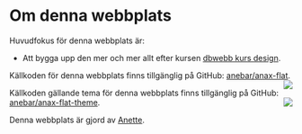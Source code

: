Om denna webbplats
==============================================

Huvudfokus för denna webbplats är:

* Att bygga upp den mer och mer allt efter kursen [dbwebb kurs design](http://dbwebb.se/design).

Källkoden för denna webbplats finns tillgänglig på GitHub: [anebar/anax-flat](https://github.com/anebar/anax-flat).<img src="img/github.JPG" style="float:right" Markdown=1>

Källkoden gällande tema för denna webbplats finns tillgänglig på GitHub: [anebar/anax-flat-theme](https://github.com/anebar/anax-flat-theme).<img src="img/github.JPG" style="float:right" Markdown=1>

Denna webbplats är gjord av [Anette](https://).
